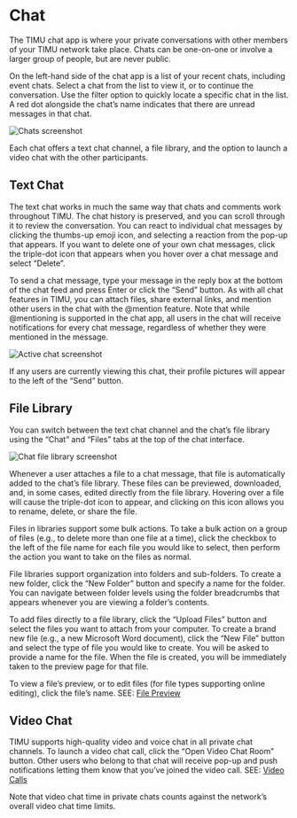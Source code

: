# Chat

The TIMU chat app is where your private conversations with other members of your TIMU network take place. Chats can be one-on-one or involve a larger group of people, but are never public.

On the left-hand side of the chat app is a list of your recent chats, including event chats. Select a chat from the list to view it, or to continue the conversation. Use the filter option to quickly locate a specific chat in the list. A red dot alongside the chat’s name indicates that there are unread messages in that chat.

![Chats screenshot](https://fakeimg.pl/640x360/)

Each chat offers a text chat channel, a file library, and the option to launch a video chat with the other participants.

## Text Chat

The text chat works in much the same way that chats and comments work throughout TIMU. The chat history is preserved, and you can scroll through it to review the conversation. You can react to individual chat messages by clicking the thumbs-up emoji icon, and selecting a reaction from the pop-up that appears. If you want to delete one of your own chat messages, click the triple-dot icon that appears when you hover over a chat message and select “Delete”.

To send a chat message, type your message in the reply box at the bottom of the chat feed and press Enter or click the “Send” button. As with all chat features in TIMU, you can attach files, share external links, and mention other users in the chat with the @mention feature. Note that while @mentioning is supported in the chat app, all users in the chat will receive notifications for every chat message, regardless of whether they were mentioned in the message.

![Active chat screenshot](https://fakeimg.pl/640x360/)

If any users are currently viewing this chat, their profile pictures will appear to the left of the “Send” button.

## File Library

You can switch between the text chat channel and the chat’s file library using the “Chat” and “Files” tabs at the top of the chat interface.

![Chat file library screenshot](https://fakeimg.pl/640x360/)

Whenever a user attaches a file to a chat message, that file is automatically added to the chat’s file library. These files can be previewed, downloaded, and, in some cases, edited directly from the file library. Hovering over a file will cause the triple-dot icon to appear, and clicking on this icon allows you to rename, delete, or share the file.

Files in libraries support some bulk actions. To take a bulk action on a group of files (e.g., to delete more than one file at a time), click the checkbox to the left of the file name for each file you would like to select, then perform the action you want to take on the files as normal.

File libraries support organization into folders and sub-folders. To create a new folder, click the “New Folder” button and specify a name for the folder. You can navigate between folder levels using the folder breadcrumbs that appears whenever you are viewing a folder’s contents.

To add files directly to a file library, click the “Upload Files” button and select the files you want to attach from your computer. To create a brand new file (e.g., a new Microsoft Word document), click the “New File” button and select the type of file you would like to create. You will be asked to provide a name for the file. When the file is created, you will be immediately taken to the preview page for that file.

To view a file’s preview, or to edit files (for file types supporting online editing), click the file’s name. SEE: [File Preview](File%20Preview.html)

## Video Chat

TIMU supports high-quality video and voice chat in all private chat channels. To launch a video chat call, click the “Open Video Chat Room” button. Other users who belong to that chat will receive pop-up and push notifications letting them know that you’ve joined the video call. SEE: [Video Calls](Video%20Calls.html)

Note that video chat time in private chats counts against the network’s overall video chat time limits.
